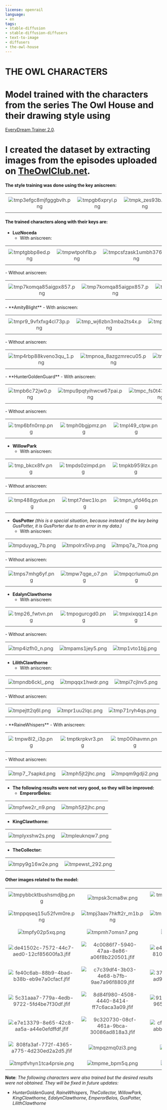 ```yaml
---
license: openrail
language:
- en
tags:
- stable-diffusion
- stable-diffusion-diffusers
- text-to-image
- diffusers
- the-owl-house
---
```

<style>
  table {
    border-collapse: collapse;
    width: 100%;
    opacity: 0.8;
  }
  td {
    border: none;
    padding: 10px;
  }
  img {
    max-width: 100%;
  }
  tr {
    border-top: none;
    border-bottom: none;
  }
</style>



# THE OWL CHARACTERS

# Model trained with the characters from the series The Owl House and their drawing style using
[EveryDream Trainer 2.0](https://github.com/victorchall/EveryDream2trainer).
# I created the dataset by extracting images from the episodes uploaded on [TheOwlClub.net](https://www.theowlclub.net/).

#### The style training was done using the key **aniscreen**:
<table>
    <tr>
        <td align="center">
            <img
                src="https://huggingface.co/Jartemio/The_Owl_Characters_V2/resolve/main/images/tmp3efgc8mjfgggbvlh.png"
                alt="tmp3efgc8mjfgggbvlh.png" title="tmp3efgc8mjfgggbvlh.png" />
        </td>
        <td align="center">
            <img
                src="https://huggingface.co/Jartemio/The_Owl_Characters_V2/resolve/main/images/tmpgb6xpryl.png"
                alt="tmpgb6xpryl.png" title="tmpgb6xpryl.png"  />
        </td>
        <td align="center">
            <img
                src="https://huggingface.co/Jartemio/The_Owl_Characters_V2/resolve/main/images/tmpk_zes93b.png"
                alt="tmpk_zes93b.png" title="tmpk_zes93b.png" />
        </td>
    </tr>
</table>

#### The trained characters along with their keys are:


- **LuzNoceda**
  - With aniscreen:
<table>
    <tr>
        <td align="center">
            <img
                src="https://huggingface.co/Jartemio/The_Owl_Characters_V2/resolve/main/images/tmptgbbp8ed.png"
                alt="tmptgbbp8ed.png" title="tmptgbbp8ed.png"/>
        </td>
        <td align="center">
            <img
                src="https://huggingface.co/Jartemio/The_Owl_Characters_V2/resolve/main/images/tmpwtpohflb.png"
                alt="tmpwtpohflb.png" title="tmpwtpohflb.png" />
        </td>
        <td align="center">
            <img
                src="https://huggingface.co/Jartemio/The_Owl_Characters_V2/resolve/main/images/tmpcsfzask1umbh376s.png"
                alt="tmpcsfzask1umbh376s.png" title="tmpk_zes93b.png" />
        </td>
    </tr>
</table>
  - Without aniscreen:
<table>
    <tr>
        <td align="center">
            <img
                src="https://huggingface.co/Jartemio/The_Owl_Characters_V2/resolve/main/images/tmpl5egvhsig9dmb_3y.png"
                alt="tmp7komqa85aigpx857.png" title="tmpl5egvhsig9dmb_3y.png"/>
        </td>
        <td align="center">
            <img
                src="https://huggingface.co/Jartemio/The_Owl_Characters_V2/resolve/main/images/tmp7komqa85aigpx857.png"
                alt="tmp7komqa85aigpx857.png" title="tmp7komqa85aigpx857.png" />
        </td>
        <td align="center">
            <img
                src="https://huggingface.co/Jartemio/The_Owl_Characters_V2/resolve/main/images/tmpca1fmrfa.png"
                alt="tmpca1fmrfa.png" title="tmpca1fmrfa.png" />
        </td>
    </tr>
</table>
- **AmityBlight**
  - With aniscreen:
<table>
    <tr>
        <td align="center">
            <img
                src="https://huggingface.co/Jartemio/The_Owl_Characters_V2/resolve/main/images/tmpr9_9vfxfxg4cl73p.png"
                alt="tmpr9_9vfxfxg4cl73p.png" title="tmpr9_9vfxfxg4cl73p.png"/>
        </td>
        <td align="center">
            <img
                src="https://huggingface.co/Jartemio/The_Owl_Characters_V2/resolve/main/images/tmp_wj6zbn3mba2ts4x.png"
                alt="tmp_wj6zbn3mba2ts4x.png" title="tmp_wj6zbn3mba2ts4x.png"/>
        </td>
        <td align="center">
            <img
                src="https://huggingface.co/Jartemio/The_Owl_Characters_V2/resolve/main/images/tmp3pb40xo9.png"
                alt="tmp3pb40xo9.png" title="tmp3pb40xo9.png"  />
        </td>
    </tr>
</table>
  - Without aniscreen:
<table>
    <tr>
        <td align="center">
            <img
                src="https://huggingface.co/Jartemio/The_Owl_Characters_V2/resolve/main/images/tmp4rbp88kveno3qu_1.png"
                alt="tmp4rbp88kveno3qu_1.png" title="tmp4rbp88kveno3qu_1.png" />
        </td>
        <td align="center">
            <img
                src="https://huggingface.co/Jartemio/The_Owl_Characters_V2/resolve/main/images/tmpnoa_8azgzmrecu05.png"
                alt="tmpnoa_8azgzmrecu05.png" title="tmpnoa_8azgzmrecu05.png"  />
        </td>
        <td align="center">
            <img
                src="https://huggingface.co/Jartemio/The_Owl_Characters_V2/resolve/main/images/tmplt00ac1a.png"
                alt="tmplt00ac1a.png" title="tmplt00ac1a.png" />
        </td>
    </tr>
</table>
- **HunterGoldenGuard**
  - With aniscreen:
<table>
    <tr>
        <td align="center">
            <img
                src="https://huggingface.co/Jartemio/The_Owl_Characters_V2/resolve/main/images/tmpb6c72jw0.png"
                alt="tmpb6c72jw0.png" title="tmpb6c72jw0.png"/>
        </td>
        <td align="center">
            <img
                src="https://huggingface.co/Jartemio/The_Owl_Characters_V2/resolve/main/images/tmpu9pqtyihwcw67pai.png"
                alt="tmpu9pqtyihwcw67pai.png" title="tmpu9pqtyihwcw67pai.png"/>
        </td>
        <td align="center">
            <img
                src="https://huggingface.co/Jartemio/The_Owl_Characters_V2/resolve/main/images/tmpc_fs0t43hiu791u4.png"
                alt="tmpc_fs0t43hiu791u4.png" title="tmpc_fs0t43hiu791u4.png"  />
        </td>
    </tr>
</table>
  - Without aniscreen:
<table>
    <tr>
        <td align="center">
            <img
                src="https://huggingface.co/Jartemio/The_Owl_Characters_V2/resolve/main/images/tmp6bfn0rnp.png"
                alt="tmp6bfn0rnp.png" title="tmp6bfn0rnp.png" />
        </td>
        <td align="center">
            <img
                src="https://huggingface.co/Jartemio/The_Owl_Characters_V2/resolve/main/images/tmph0bgjpmz.png"
                alt="tmph0bgjpmz.png" title="tmph0bgjpmz.png"  />
        </td>
        <td align="center">
            <img
                src="https://huggingface.co/Jartemio/The_Owl_Characters_V2/resolve/main/images/tmpl49_ctpw.png"
                alt="tmpl49_ctpw.png" title="tmpl49_ctpw.png" />
        </td>
    </tr>
</table>

- **WillowPark**
  - With aniscreen:
<table>
    <tr>
        <td align="center">
            <img
                src="https://huggingface.co/Jartemio/The_Owl_Characters_V2/resolve/main/images/tmp_bkcx8fv.png"
                alt="tmp_bkcx8fv.png" title="tmp_bkcx8fv.png"/>
        </td>
        <td align="center">
            <img
                src="https://huggingface.co/Jartemio/The_Owl_Characters_V2/resolve/main/images/tmpds0zimpd.png"
                alt="tmpds0zimpd.png" title="tmpds0zimpd.png"/>
        </td>
        <td align="center">
            <img
                src="https://huggingface.co/Jartemio/The_Owl_Characters_V2/resolve/main/images/tmpkb959lzx.png"
                alt="tmpkb959lzx.png" title="tmpkb959lzx.png"  />
        </td>
    </tr>
</table>
  - Without aniscreen:
<table>
    <tr>
        <td align="center">
            <img
                src="https://huggingface.co/Jartemio/The_Owl_Characters_V2/resolve/main/images/tmp488gydue.png"
                alt="tmp488gydue.png" title="tmp488gydue.png" />
        </td>
        <td align="center">
            <img
                src="https://huggingface.co/Jartemio/The_Owl_Characters_V2/resolve/main/images/tmpt7dwc1lo.png"
                alt="tmpt7dwc1lo.png" title="tmpt7dwc1lo.png"  />
        </td>
        <td align="center">
            <img
                src="https://huggingface.co/Jartemio/The_Owl_Characters_V2/resolve/main/images/tmpn_yfd46q.png"
                alt="tmpn_yfd46q.png" title="tmpn_yfd46q.png" />
        </td>
    </tr>
</table>

- **GusPotter** *(this is a special situation, because instead of the key being GusPotter, it is *GusPorter* due to an error in my data.)*
  - With aniscreen:
<table>
    <tr>
        <td align="center">
            <img
                src="https://huggingface.co/Jartemio/The_Owl_Characters_V2/resolve/main/images/tmpduyag_7b.png"
                alt="tmpduyag_7b.png" title="tmpduyag_7b.png"/>
        </td>
        <td align="center">
            <img
                src="https://huggingface.co/Jartemio/The_Owl_Characters_V2/resolve/main/images/tmpolrx5lvp.png"
                alt="tmpolrx5lvp.png" title="tmpolrx5lvp.png"/>
        </td>
        <td align="center">
            <img
                src="https://huggingface.co/Jartemio/The_Owl_Characters_V2/resolve/main/images/tmpq7a_7toa.png"
                alt="tmpq7a_7toa.png" title="tmpq7a_7toa.png"  />
        </td>
    </tr>
</table>
  - Without aniscreen:
<table>
    <tr>
        <td align="center">
            <img
                src="https://huggingface.co/Jartemio/The_Owl_Characters_V2/resolve/main/images/tmps7mhg6yf.png"
                alt="tmps7mhg6yf.png" title="tmps7mhg6yf.png" />
        </td>
        <td align="center">
            <img
                src="https://huggingface.co/Jartemio/The_Owl_Characters_V2/resolve/main/images/tmpw7qge_o7.png"
                alt="tmpw7qge_o7.png" title="tmpw7qge_o7.png"  />
        </td>
        <td align="center">
            <img
                src="https://huggingface.co/Jartemio/The_Owl_Characters_V2/resolve/main/images/tmpqcrlumu0.png"
                alt="tmpqcrlumu0.png" title="tmpqcrlumu0.png" />
        </td>
    </tr>
</table>

- **EdalynClawthorne**
  - With aniscreen:
<table>
    <tr>
        <td align="center">
            <img
                src="https://huggingface.co/Jartemio/The_Owl_Characters_V2/resolve/main/images/tmp26_fwtvn.png"
                alt="tmp26_fwtvn.png" title="tmp26_fwtvn.png"/>
        </td>
        <td align="center">
            <img
                src="https://huggingface.co/Jartemio/The_Owl_Characters_V2/resolve/main/images/tmpogurcgd0.png"
                alt="tmpogurcgd0.png" title="tmpogurcgd0.png"/>
        </td>
        <td align="center">
            <img
                src="https://huggingface.co/Jartemio/The_Owl_Characters_V2/resolve/main/images/tmpxixqqz14.png"
                alt="tmpxixqqz14.png" title="tmpxixqqz14.png"  />
        </td>
    </tr>
</table>
  - Without aniscreen:
<table>
    <tr>
        <td align="center">
            <img
                src="https://huggingface.co/Jartemio/The_Owl_Characters_V2/resolve/main/images/tmp4izfh0_n.png"
                alt="tmp4izfh0_n.png" title="tmp4izfh0_n.png" />
        </td>
        <td align="center">
            <img
                src="https://huggingface.co/Jartemio/The_Owl_Characters_V2/resolve/main/images/tmpams1jey5.png"
                alt="tmpams1jey5.png" title="tmpams1jey5.png"  />
        </td>
        <td align="center">
            <img
                src="https://huggingface.co/Jartemio/The_Owl_Characters_V2/resolve/main/images/tmp1vto1bjj.png"
                alt="tmp1vto1bjj.png" title="tmp1vto1bjj.png" />
        </td>
    </tr>
</table>


- **LilithClawthorne**
  - With aniscreen:
<table>
    <tr>
        <td align="center">
            <img
                src="https://huggingface.co/Jartemio/The_Owl_Characters_V2/resolve/main/images/tmpndb6ckl_.png"
                alt="tmpndb6ckl_.png" title="tmpndb6ckl_.png"/>
        </td>
        <td align="center">
            <img
                src="https://huggingface.co/Jartemio/The_Owl_Characters_V2/resolve/main/images/tmpqqx1hwdr.png"
                alt="tmpqqx1hwdr.png" title="tmpqqx1hwdr.png"/>
        </td>
        <td align="center">
            <img
                src="https://huggingface.co/Jartemio/The_Owl_Characters_V2/resolve/main/images/tmpi7cjlnv5.png"
                alt="tmpi7cjlnv5.png" title="tmpi7cjlnv5.png"  />
        </td>
    </tr>
</table>
  - Without aniscreen:
<table>
    <tr>
        <td align="center">
            <img
                src="https://huggingface.co/Jartemio/The_Owl_Characters_V2/resolve/main/images/tmpejtt2q6l.png"
                alt="tmpejtt2q6l.png" title="tmpejtt2q6l.png" />
        </td>
        <td align="center">
            <img
                src="https://huggingface.co/Jartemio/The_Owl_Characters_V2/resolve/main/images/tmpr1uu2lqc.png"
                alt="tmpr1uu2lqc.png" title="tmpr1uu2lqc.png"  />
        </td>
        <td align="center">
            <img
                src="https://huggingface.co/Jartemio/The_Owl_Characters_V2/resolve/main/images/tmp71ryh4qs.png"
                alt="tmp71ryh4qs.png" title="tmp71ryh4qs.png" />
        </td>
    </tr>
</table>
- **RaineWhispers**
  - With aniscreen:
<table>
    <tr>
        <td align="center">
            <img
                src="https://huggingface.co/Jartemio/The_Owl_Characters_V2/resolve/main/images/tmpw8l2_i3p.png"
                alt="tmpw8l2_i3p.png" title="tmpw8l2_i3p.png"/>
        </td>
        <td align="center">
            <img
                src="https://huggingface.co/Jartemio/The_Owl_Characters_V2/resolve/main/images/tmptkrpkvr3.png"
                alt="tmptkrpkvr3.png" title="tmptkrpkvr3.png"/>
        </td>
        <td align="center">
            <img
                src="https://huggingface.co/Jartemio/The_Owl_Characters_V2/resolve/main/images/tmp00ihavmn.png"
                alt="tmp00ihavmn.png" title="tmp00ihavmn.png"  />
        </td>
    </tr>
</table>
  - Without aniscreen:
<table>
    <tr>
        <td align="center">
            <img
                src="https://huggingface.co/Jartemio/The_Owl_Characters_V2/resolve/main/images/tmp7_7sapkd.png"
                alt="tmp7_7sapkd.png" title="tmp7_7sapkd.png" />
        </td>
        <td align="center">
            <img
                src="https://huggingface.co/Jartemio/The_Owl_Characters_V2/resolve/main/images/tmph5jt2jhc.png"
                alt="tmph5jt2jhc.png" title="tmph5jt2jhc.png"  />
        </td>
        <td align="center">
            <img
                src="https://huggingface.co/Jartemio/The_Owl_Characters_V2/resolve/main/images/tmpqm9gdji2.png"
                alt="tmpqm9gdji2.png" title="tmpqm9gdji2.png" />
        </td>
    </tr>
</table>

- **The following results were not very good, so they will be improved:**
  - **EmperorBelos:**
<table>
    <tr>
        <td align="center">
            <img
                src="https://huggingface.co/Jartemio/The_Owl_Characters_V2/resolve/main/images/tmpfwe2r_n9.png"
                alt="tmpfwe2r_n9.png" title="tmpfwe2r_n9.png" />
        </td>
        <td align="center">
            <img
                src="https://huggingface.co/Jartemio/The_Owl_Characters_V2/resolve/main/images/tmpcwpxky0h.png"
                alt="tmph5jt2jhc.png" title="tmpcwpxky0h.png"  />
        </td>
    </tr>
</table>

 - **KingClawthorne:**
<table>
    <tr>
        <td align="center">
            <img
                src="https://huggingface.co/Jartemio/The_Owl_Characters_V2/resolve/main/images/tmplyxshw2s.png"
                alt="tmplyxshw2s.png" title="tmplyxshw2s.png" />
        </td>
        <td align="center">
            <img
                src="https://huggingface.co/Jartemio/The_Owl_Characters_V2/resolve/main/images/tmpleuknqw7.png"
                alt="tmpleuknqw7.png" title="tmpleuknqw7.png"  />
        </td>
    </tr>
</table>

- **TheCollector:**
<table>
    <tr>
        <td align="center">
            <img
                src="https://huggingface.co/Jartemio/The_Owl_Characters_V2/resolve/main/images/tmpy9g16w2e.png"
                alt="tmpy9g16w2e.png" title="tmpy9g16w2e.png" />
        </td>
        <td align="center">
            <img
                src="https://huggingface.co/Jartemio/The_Owl_Characters_V2/resolve/main/images/tmpewst_292.png"
                alt="tmpewst_292.png" title="tmpewst_292.png"  />
        </td>
    </tr>
</table>

#### Other images related to the model:                

<table>
    <tr>
        <td align="center">
            <img
                src="https://huggingface.co/Jartemio/The_Owl_Characters_V2/resolve/main/images/tmpybbcktbushsmdjbg.png"
                alt="tmpybbcktbushsmdjbg.png" title="tmpybbcktbushsmdjbg.png" />
        </td>
        <td align="center">
            <img
                src="https://huggingface.co/Jartemio/The_Owl_Characters_V2/resolve/main/images/tmpsk3cma8w.png"
                alt="tmpsk3cma8w.png" title="tmpsk3cma8w.png"  />
        </td>
        <td align="center">
            <img
                src="https://huggingface.co/Jartemio/The_Owl_Characters_V2/resolve/main/images/tmpr9_9vfxfxg4cl73p.png"
                alt="tmpr9_9vfxfxg4cl73p.png" title="tmpr9_9vfxfxg4cl73p.png" />
        </td>
    </tr>
    <tr>
        <td align="center">
            <img
                src="https://huggingface.co/Jartemio/The_Owl_Characters_V2/resolve/main/images/tmppqseq15u52fvm0re.png"
                alt="tmppqseq15u52fvm0re.png" title="tmppqseq15u52fvm0re.png" />
        </td>
        <td align="center">
            <img
                src="https://huggingface.co/Jartemio/The_Owl_Characters_V2/resolve/main/images/tmpj3aav7hkft2r_m1b.png"
                alt="tmpj3aav7hkft2r_m1b.png" title="tmpj3aav7hkft2r_m1b.png"  />
        </td>
        <td align="center">
            <img
                src="https://huggingface.co/Jartemio/The_Owl_Characters_V2/resolve/main/images/tmph4or82wbzk31rvbe.png"
                alt="tmph4or82wbzk31rvbe.png" title="tmph4or82wbzk31rvbe.png" />
        </td>
    </tr>
    <tr>
        <td align="center">
            <img
                src="https://huggingface.co/Jartemio/The_Owl_Characters_V2/resolve/main/images/tmpfy02p5xq.png"
                alt="tmpfy02p5xq.png" title="tmpfy02p5xq.png" />
        </td>
        <td align="center">
            <img
                src="https://huggingface.co/Jartemio/The_Owl_Characters_V2/resolve/main/images/tmpmh7omsn7.png"
                alt="tmpmh7omsn7.png" title="tmpmh7omsn7.png"  />
        </td>
        <td align="center">
            <img
                src="https://huggingface.co/Jartemio/The_Owl_Characters_V2/resolve/main/images/tmph4or82wbzk31rvbe.png"
                alt="tmp5_x0ktdj.png" title="tmp5_x0ktdj.png" />
        </td>
    </tr>
    <tr>
        <td align="center">
            <img
                src="https://huggingface.co/Jartemio/The_Owl_Characters_V2/resolve/main/images/de41502c-7572-44c7-aed0-12cf85600fa3.jfif"
                alt="de41502c-7572-44c7-aed0-12cf85600fa3.jfif" title="de41502c-7572-44c7-aed0-12cf85600fa3.jfif" />
        </td>
        <td align="center">
            <img
                src="https://huggingface.co/Jartemio/The_Owl_Characters_V2/resolve/main/images/4c0086f7-5940-47aa-8e86-a06f8b220501.jfif"
                alt="4c0086f7-5940-47aa-8e86-a06f8b220501.jfif" title="4c0086f7-5940-47aa-8e86-a06f8b220501.jfif"  />
        </td>
        <td align="center">
            <img
                src="https://huggingface.co/Jartemio/The_Owl_Characters_V2/resolve/main/images/e4ee0845-9a64-40a8-8106-a5a941699364.jfif"
                alt="e4ee0845-9a64-40a8-8106-a5a941699364.jfif" title="e4ee0845-9a64-40a8-8106-a5a941699364.jfif" />
        </td>
    </tr>
    <tr>
        <td align="center">
            <img
                src="https://huggingface.co/Jartemio/The_Owl_Characters_V2/resolve/main/images/fe40c6ab-88b9-4bad-b38b-eb9e7a0cfacf.jfif"
                alt="fe40c6ab-88b9-4bad-b38b-eb9e7a0cfacf.jfif" title="fe40c6ab-88b9-4bad-b38b-eb9e7a0cfacf.jfif" />
        </td>
        <td align="center">
            <img
                src="https://huggingface.co/Jartemio/The_Owl_Characters_V2/resolve/main/images/c7c39df4-3b03-4e68-b7fb-9ae7a96f8809.jfif"
                alt="c7c39df4-3b03-4e68-b7fb-9ae7a96f8809.jfif" title="c7c39df4-3b03-4e68-b7fb-9ae7a96f8809.jfif"  />
        </td>
        <td align="center">
            <img
                src="https://huggingface.co/Jartemio/The_Owl_Characters_V2/resolve/main/images/3744481e-ecc0-46ab-ad9a-4e8374cb4d98.jfif"
                alt="3744481e-ecc0-46ab-ad9a-4e8374cb4d98.jfif" title="3744481e-ecc0-46ab-ad9a-4e8374cb4d98.jfif" />
        </td>
    </tr>
    <tr>
        <td align="center">
            <img
                src="https://huggingface.co/Jartemio/The_Owl_Characters_V2/resolve/main/images/5c31aaa7-779a-4edb-9722-5fd4be7f30df.jfif"
                alt="5c31aaa7-779a-4edb-9722-5fd4be7f30df.jfif" title="5c31aaa7-779a-4edb-9722-5fd4be7f30df.jfif" />
        </td>
        <td align="center">
            <img
                src="https://huggingface.co/Jartemio/The_Owl_Characters_V2/resolve/main/images/8d84f980-4508-4440-8414-ff7c6aca3a09.jfif"
                alt="8d84f980-4508-4440-8414-ff7c6aca3a09.jfif" title="8d84f980-4508-4440-8414-ff7c6aca3a09.jfif"  />
        </td>
        <td align="center">
            <img
                src="https://huggingface.co/Jartemio/The_Owl_Characters_V2/resolve/main/images/9127b248-c3be-4302-9653-2f661d257a6a.jfif"
                alt="9127b248-c3be-4302-9653-2f661d257a6a.jfif" title="9127b248-c3be-4302-9653-2f661d257a6a.jfif" />
        </td>
    </tr>
    <tr>
        <td align="center">
            <img
                src="https://huggingface.co/Jartemio/The_Owl_Characters_V2/resolve/main/images/e7e13379-8e65-42c8-aa5a-a44e0efdffdf.jfif"
                alt="e7e13379-8e65-42c8-aa5a-a44e0efdffdf.jfif" title="e7e13379-8e65-42c8-aa5a-a44e0efdffdf.jfif" />
        </td>
        <td align="center">
            <img
                src="https://huggingface.co/Jartemio/The_Owl_Characters_V2/resolve/main/images/9c320730-08cf-461a-9bca-30086ad818a3.jfif"
                alt="9c320730-08cf-461a-9bca-30086ad818a3.jfif" title="9c320730-08cf-461a-9bca-30086ad818a3.jfif"  />
        </td>
        <td align="center">
            <img
                src="https://huggingface.co/Jartemio/The_Owl_Characters_V2/resolve/main/images/cf4b225f-53ab-442c-abb3-0ca33cdb4207.jfif"
                alt="cf4b225f-53ab-442c-abb3-0ca33cdb4207.jfif" title="cf4b225f-53ab-442c-abb3-0ca33cdb4207.jfif" />
        </td>
    </tr>
    <tr>
        <td align="center">
            <img
                src="https://huggingface.co/Jartemio/The_Owl_Characters_V2/resolve/main/images/808fa3af-772f-4365-a775-4d230ed2a2d5.jfif"
                alt="808fa3af-772f-4365-a775-4d230ed2a2d5.jfif" title="808fa3af-772f-4365-a775-4d230ed2a2d5.jfif" />
        </td>
        <td align="center">
            <img
                src="https://huggingface.co/Jartemio/The_Owl_Characters_V2/resolve/main/images/tmpqzmq0zi3.png"
                alt="tmpqzmq0zi3.png" title="tmpqzmq0zi3.png"  />
        </td>
        <td align="center">
            <img
                src="https://huggingface.co/Jartemio/The_Owl_Characters_V2/resolve/main/images/tmp7uhbyh_r.png"
                alt="tmp7uhbyh_r.png" title="tmp7uhbyh_r.png" />
        </td>
    </tr>
    <tr>
        <td align="center">
            <img
                src="https://huggingface.co/Jartemio/The_Owl_Characters_V2/resolve/main/images/tmptfvhyn1tca4prsie.png"
                alt="tmptfvhyn1tca4prsie.png" title="tmptfvhyn1tca4prsie.png" />
        </td>
        <td align="center">
            <img
                src="https://huggingface.co/Jartemio/The_Owl_Characters_V2/resolve/main/images/tmpme_bpm5q.png"
                alt="tmpme_bpm5q.png" title="tmpme_bpm5q.png"  />
        </td>
        <td align="center">
            <img
                src="https://huggingface.co/Jartemio/The_Owl_Characters_V2/resolve/main/images/tmpn37_afcj.png"
                alt="tmpn37_afcj.png" title="tmpn37_afcj.png" />
        </td>
    </tr>
</table>

**Note**: *The following characters were also trained but the desired results were not obtained. They
will be fixed in future updates:*

- *HunterGoldenGuard, RaineWhispers, TheCollector, WillowPark, KingClawthorne, EdalynClawthorne, EmperorBelos,
GusPotter, LilithClawthorne*